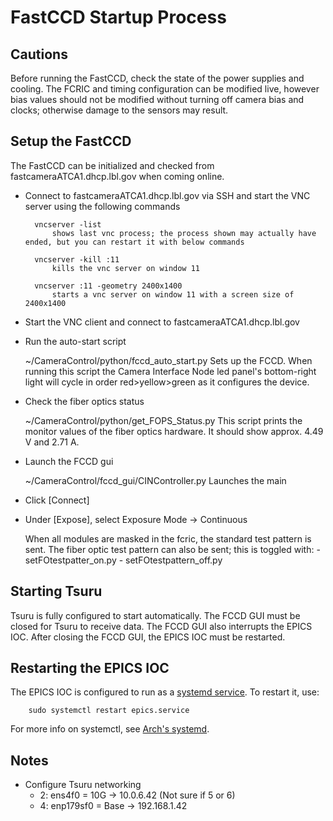 FastCCD Startup Process
=======================

Cautions
--------

Before running the FastCCD, check the state of the power supplies and cooling. The FCRIC and timing configuration can be modified live, however bias values should not be modified without turning off camera bias and clocks; otherwise damage to the sensors may result.


Setup the FastCCD
-----------------

The FastCCD can be initialized and checked from fastcameraATCA1.dhcp.lbl.gov when coming online.

- Connect to fastcameraATCA1.dhcp.lbl.gov via SSH and start the VNC server using the following commands

        vncserver -list
            shows last vnc process; the process shown may actually have ended, but you can restart it with below commands

        vncserver -kill :11
            kills the vnc server on window 11

        vncserver :11 -geometry 2400x1400
            starts a vnc server on window 11 with a screen size of 2400x1400


- Start the VNC client and connect to fastcameraATCA1.dhcp.lbl.gov
- Run the auto-start script

    ~/CameraControl/python/fccd_auto_start.py
        Sets up the FCCD. When running this script the Camera Interface Node led panel's bottom-right light will cycle in order red>yellow>green as it configures the device.

- Check the fiber optics status

    ~/CameraControl/python/get_FOPS_Status.py
        This script prints the monitor values of the fiber optics hardware. It should show approx. 4.49 V and 2.71 A.
- Launch the FCCD gui

    ~/CameraControl/fccd_gui/CINController.py
        Launches the main
- Click [Connect]
- Under [Expose], select Exposure Mode -> Continuous

    When all modules are masked in the fcric, the standard test pattern is sent. The fiber optic test pattern can also be sent; this is toggled with:
        - setFOtestpatter_on.py
        - setFOtestpattern_off.py

Starting Tsuru
--------------

Tsuru is fully configured to start automatically. The FCCD GUI must be closed for Tsuru to receive data. The FCCD GUI
also interrupts the EPICS IOC. After closing the FCCD GUI, the EPICS IOC must be restarted.

Restarting the EPICS IOC
------------------------

The EPICS IOC is configured to run as a [systemd service](services). To restart it, use:

```
    sudo systemctl restart epics.service
```

For more info on systemctl, see [Arch's systemd](https://wiki.archlinux.org/index.php/systemd).

Notes
-----

- Configure Tsuru networking
    - 2: ens4f0 = 10G -> 10.0.6.42 (Not sure if 5 or 6)
    - 4: enp179sf0 = Base -> 192.168.1.42